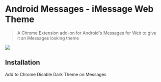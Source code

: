 # Android Messages - iMessage Web Theme
> A Chrome Extension add-on for Android's Messages for Web to give it an iMessages looking theme

![](https://lh3.googleusercontent.com/5rPHrJtzIkbz2awv4ODGBYzFy6fln-cKqWn2qC6fKvMufj6zpHEjiSW8n31rby4uFwvcoE8v8w=w640-h400-e365)

## Installation

Add to Chrome
Disable Dark Theme on Messages
